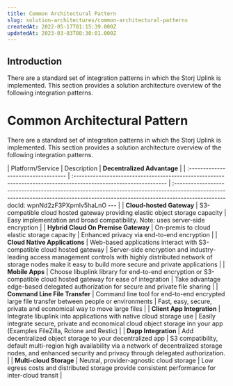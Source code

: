 ```yaml
---
title: Common Architectural Pattern
slug: solution-architectures/common-architectural-patterns
createdAt: 2022-05-17T01:15:39.000Z
updatedAt: 2023-03-03T08:30:01.000Z
---
```


## Introduction

There are a standard set of integration patterns in which the Storj Uplink is implemented.  This section provides a solution architecture overview of the following integration patterns.

# Common Architectural Pattern

There are a standard set of integration patterns in which the Storj Uplink is implemented.  This section provides a solution architecture overview of the following integration patterns.

| Platform/Service                    | Description                                                                                                      | **Decentralized Advantage**                                                                                                                                                        |
| :---------------------------------- | :--------------------------------------------------------------------------------------------------------------- | :------------------------------------------------------------------------------------------------------------------------------------------------------------------------------docId: wpnNd2zF3PXpmlv5haLnO
--- |
| **Cloud-hosted Gateway**            | S3-compatible cloud hosted gateway providing elastic object storage capacity                                     | Easy implementation and broad compatibility. Note: uses server-side encryption                                                                                                     |
| **Hybrid Cloud On Premise Gateway** | On-premis to cloud elastic storage capacity                                                                      | Enhanced privacy via end-to-end encryption                                                                                                                                         |
| **Cloud Native Applications**       | Web-based applications interact with  S3-compatible cloud hosted gateway                                         | Server-side encryption and industry-leading access management controls with highly distributed network of storage nodes make it easy to build more secure and private applications |
| **Mobile Apps**                     | Choose libuplink library for end-to-end encryption or S3-compatible cloud hosted gateway for ease of integration | Take advantage edge-based delegated authorization for secure and private file sharing                                                                                              |
| **Command Line File Transfer**      | Command line tool for end-to-end encrypted large file transfer between people or environments                    | Fast, easy, secure, private and economical way to move large files                                                                                                                 |
| **Client App Integration**          | Integrate libuplink into applications with native cloud storage use                                              | Easily integrate secure, private and economical cloud object storage inn your app (Examples FileZilla, Rclone and Restic)                                                          |
| **Dapp Integration**                | Add decentralized object storage to your decentralized app                                                       | S3 compatibility, default multi-region high availability via a network of decentralized storage nodes, and enhanced security and privacy through delegated authorization.          |
| **Multi-cloud Storage**             | Neutral, provider-agnostic cloud storage                                                                         | Low egress costs and distributed storage provide consistent performance for inter-cloud transit                                                                                    |

